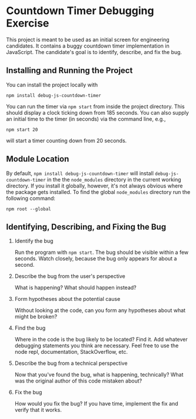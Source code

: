 # Countdown Timer Debugging Exercise

This project is meant to be used as an initial screen for engineering candidates.  It contains a buggy countdown timer implementation in JavaScript.  The candidate's goal is to identify, describe, and fix the bug.

## Installing and Running the Project

You can install the project locally with

```console
npm install debug-js-countdown-timer
```

You can run the timer via `npm start` from inside the project directory.  This should display a clock ticking down from 185 seconds.  You can also supply an initial time to the timer (in seconds) via the command line, e.g.,

```console
npm start 20
```

will start a timer counting down from 20 seconds.

## Module Location

By default, `npm install debug-js-countdown-timer` will install `debug-js-countdown-timer` in the the `node_modules` directory in the current working directory.  If you install it globally, however, it's not always obvious where the package gets installed.  To find the global `node_modules` directory run the following command:

```console
npm root --global
```

## Identifying, Describing, and Fixing the Bug

1. Identify the bug

   Run the program with `npm start`.  The bug should be visible within a few seconds.  Watch closely, because the bug only appears for about a second.

1. Describe the bug from the user's perspective

   What is happening?  What should happen instead?

1. Form hypotheses about the potential cause

   Without looking at the code, can you form any hypotheses about what might be broken?

1. Find the bug

   Where in the code is the bug likely to be located?  Find it.  Add whatever debugging statements you think are necessary.  Feel free to use the node repl, documentation, StackOverflow, etc.

1. Describe the bug from a technical perspective

   Now that you've found the bug, what is happening, technically?  What was the original author of this code mistaken about?

1. Fix the bug

   How would you fix the bug?  If you have time, implement the fix and verify that it works.
